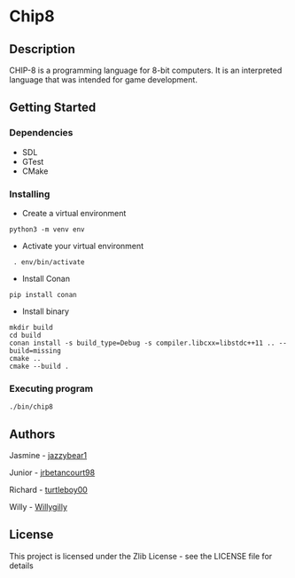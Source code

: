 # Chip8

## Description

 CHIP-8 is a programming language for 8-bit computers.
 It is an interpreted language that was intended for game development.

## Getting Started

### Dependencies

* SDL 
* GTest
* CMake

### Installing

* Create a virtual environment
```
python3 -m venv env
```
* Activate your virtual environment
```
 . env/bin/activate
```
* Install Conan
```
pip install conan
```
* Install binary
```
mkdir build
cd build
conan install -s build_type=Debug -s compiler.libcxx=libstdc++11 .. --build=missing
cmake ..
cmake --build . 
```

### Executing program

```
./bin/chip8
```

## Authors

Jasmine -
[jazzybear1](https://github.com/jazzybear1)

Junior -
[jrbetancourt98](https://github.com/jrbetancourt98)

Richard -
[turtleboy00](https://github.com/turtleboy00)

Willy - 
[Willygilly](https://github.com/Willygilly)



## License

This project is licensed under the Zlib License - see the LICENSE file for details